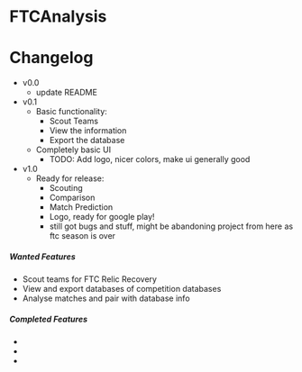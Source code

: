 # FTCAnalysis
# Changelog
- v0.0
  - update README
- v0.1
  - Basic functionality:
    - Scout Teams
    - View the information
    - Export the database
  - Completely basic UI
    - TODO: Add logo, nicer colors, make ui generally good
- v1.0
  - Ready for release:
    - Scouting
    - Comparison
    - Match Prediction
    - Logo, ready for google play!
    - still got bugs and stuff, might be abandoning project from here as ftc season is over
##### Wanted Features
- Scout teams for FTC Relic Recovery
- View and export databases of competition databases
- Analyse matches and pair with database info
##### Completed Features
-
-
-
